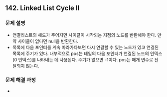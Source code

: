## 142. Linked List Cycle II
### 문제 설명
- 연결리스트의 헤드가 주어지면 사이클이 시작되는 지점의 노드를 반환해야 한다. 만약 사이클이 없다면 null을 반환한다.
- 목록에 다음 포인터를 계속 따라가다보면 다시 연결할 수 있는 노드가 있고 연결된 목록에 주기가 있다. 내부적으로 pos는 테일의 다음 포인터가 연결된 노드의 인덱스(0 인덱스)를 나타내는 데 사용된다. 주기가 없으면 -1이다. pos는 매개 변수로 전달되지 않는다.
### 문제 해결 과정
-